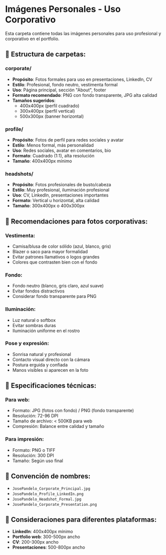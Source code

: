 # Imágenes Personales - Uso Corporativo

Esta carpeta contiene todas las imágenes personales para uso profesional y corporativo en el portfolio.

## 📁 Estructura de carpetas:

### **corporate/**
- **Propósito**: Fotos formales para uso en presentaciones, LinkedIn, CV
- **Estilo**: Profesional, fondo neutro, vestimenta formal
- **Uso**: Página principal, sección "About", footer
- **Formato recomendado**: PNG con fondo transparente, JPG alta calidad
- **Tamaños sugeridos**: 
  - 400x400px (perfil cuadrado)
  - 300x400px (perfil vertical)
  - 500x300px (banner horizontal)

### **profile/**
- **Propósito**: Fotos de perfil para redes sociales y avatar
- **Estilo**: Menos formal, más personalidad
- **Uso**: Redes sociales, avatar en comentarios, bio
- **Formato**: Cuadrado (1:1), alta resolución
- **Tamaño**: 400x400px mínimo

### **headshots/**
- **Propósito**: Fotos profesionales de busto/cabeza
- **Estilo**: Muy profesional, iluminación profesional
- **Uso**: CV, LinkedIn, presentaciones importantes
- **Formato**: Vertical u horizontal, alta calidad
- **Tamaño**: 300x400px o 400x300px

## 🎯 **Recomendaciones para fotos corporativas:**

### **Vestimenta:**
- Camisa/blusa de color sólido (azul, blanco, gris)
- Blazer o saco para mayor formalidad
- Evitar patrones llamativos o logos grandes
- Colores que contrasten bien con el fondo

### **Fondo:**
- Fondo neutro (blanco, gris claro, azul suave)
- Evitar fondos distractivos
- Considerar fondo transparente para PNG

### **Iluminación:**
- Luz natural o softbox
- Evitar sombras duras
- Iluminación uniforme en el rostro

### **Pose y expresión:**
- Sonrisa natural y profesional
- Contacto visual directo con la cámara
- Postura erguida y confiada
- Manos visibles si aparecen en la foto

## 📏 **Especificaciones técnicas:**

### **Para web:**
- Formato: JPG (fotos con fondo) / PNG (fondo transparente)
- Resolución: 72-96 DPI
- Tamaño de archivo: < 500KB para web
- Compresión: Balance entre calidad y tamaño

### **Para impresión:**
- Formato: PNG o TIFF
- Resolución: 300 DPI
- Tamaño: Según uso final

## 🔄 **Convención de nombres:**
- `JosePandelo_Corporate_Principal.jpg`
- `JosePandelo_Profile_LinkedIn.png`
- `JosePandelo_Headshot_Formal.jpg`
- `JosePandelo_Corporate_Presentation.png`

## 📱 **Consideraciones para diferentes plataformas:**
- **LinkedIn**: 400x400px mínimo
- **Portfolio web**: 300-500px ancho
- **CV**: 200-300px ancho
- **Presentaciones**: 500-800px ancho

